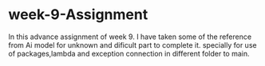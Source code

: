 # week-9-Assignment
In this advance assignment of week 9. I have taken some of the reference from Ai model for unknown and dificult part to complete it. specially for use of packages,lambda and exception connection in different folder to main.  
